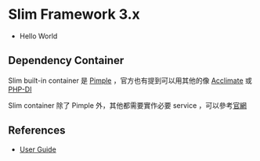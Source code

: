 # Slim Framework 3.x

* Hello World

## Dependency Container

Slim built-in container 是 [Pimple][] ，官方也有提到可以用其他的像 [Acclimate][] 或 [PHP-DI][]

Slim container 除了 Pimple 外，其他都需要實作必要 service ，可以參考[官網](http://www.slimframework.com/docs/concepts/di.html)

## References

* [User Guide](http://www.slimframework.com/docs/)

[Pimple]: /pdl/php/pimple.md
[Acclimate]: https://github.com/jeremeamia/acclimate-container
[PHP-DI]: http://php-di.org/doc/frameworks/slim.html
